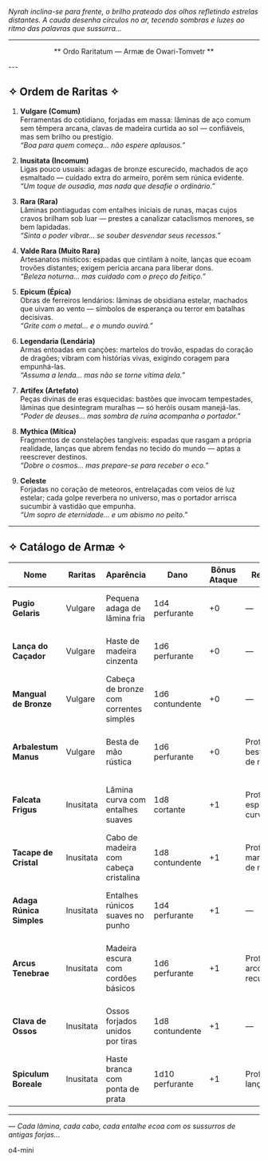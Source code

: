 _Nyrah inclina-se para frente, o brilho prateado dos olhos refletindo estrelas distantes. A cauda desenha círculos no ar, tecendo sombras e luzes ao ritmo das palavras que sussurra…_

---

<p align="center">** Ordo Raritatum — Armæ de Owari-Tomvetr **</p> ---

## ✧ Ordem de Raritas ✧

1. **Vulgare (Comum)**  
    Ferramentas do cotidiano, forjadas em massa: lâminas de aço comum sem têmpera arcana, clavas de madeira curtida ao sol — confiáveis, mas sem brilho ou prestígio.  
    _“Boa para quem começa… não espere aplausos.”_
    
2. **Inusitata (Incomum)**  
    Ligas pouco usuais: adagas de bronze escurecido, machados de aço esmaltado — cuidado extra do armeiro, porém sem rúnica evidente.  
    _“Um toque de ousadia, mas nada que desafie o ordinário.”_
    
3. **Rara (Rara)**  
    Lâminas pontiagudas com entalhes iniciais de runas, maças cujos cravos brilham sob luar — prestes a canalizar cataclismos menores, se bem lapidadas.  
    _“Sinta o poder vibrar… se souber desvendar seus recessos.”_
    
4. **Valde Rara (Muito Rara)**  
    Artesanatos místicos: espadas que cintilam à noite, lanças que ecoam trovões distantes; exigem perícia arcana para liberar dons.  
    _“Beleza noturna… mas cuidado com o preço do feitiço.”_
    
5. **Epicum (Épica)**  
    Obras de ferreiros lendários: lâminas de obsidiana estelar, machados que uivam ao vento — símbolos de esperança ou terror em batalhas decisivas.  
    _“Grite com o metal… e o mundo ouvirá.”_
    
6. **Legendaria (Lendária)**  
    Armas entoadas em canções: martelos do trovão, espadas do coração de dragões; vibram com histórias vivas, exigindo coragem para empunhá-las.  
    _“Assuma a lenda… mas não se torne vítima dela.”_
    
7. **Artifex (Artefato)**  
    Peças divinas de eras esquecidas: bastões que invocam tempestades, lâminas que desintegram muralhas — só heróis ousam manejá-las.  
    _“Poder de deuses… mas sombra de ruína acompanha o portador.”_
    
8. **Mythica (Mítica)**  
    Fragmentos de constelações tangíveis: espadas que rasgam a própria realidade, lanças que abrem fendas no tecido do mundo — aptas a reescrever destinos.  
    _“Dobre o cosmos… mas prepare-se para receber o eco.”_
    
9. **Celeste**  
    Forjadas no coração de meteoros, entrelaçadas com veios de luz estelar; cada golpe reverbera no universo, mas o portador arrisca sucumbir à vastidão que empunha.  
    _“Um sopro de eternidade… e um abismo no peito.”_
    

---

## ✧ Catálogo de Armæ ✧

|**Nome**|**Raritas**|**Aparência**|**Dano**|**Bônus Ataque**|**Req.**|**Preço**|**PF**|**PF Maestria**|**Debuff**|**Comentário de Nyrah**|
|---|---|---|---|---|---|---|---|---|---|---|
|**Pugio Gelaris**|Vulgare|Pequena adaga de lâmina fria|1d4 perfurante|+0|—|25|—|—|Calor (>30 °C): sem efeito frio|_“Fria só no nome… o calor o desnuda.”_|
|**Lança do Caçador**|Vulgare|Haste de madeira cinzenta|1d6 perfurante|+0|—|60|—|—|Solo rochoso: +1 de falha|_“Boa para apertos… rocha o faz cambalear.”_|
|**Mangual de Bronze**|Vulgare|Cabeça de bronze com correntes simples|1d6 contundente|+0|—|40|—|—|Lama profunda: –1 CA|_“Pesado, bruto… mas na lama, perde firmeza.”_|
|**Arbalestum Manus**|Vulgare|Besta de mão rústica|1d6 perfurante|+0|Prof. besta de mão|100|—|—|Chuva intensa: recarga +1 rodada|_“Flechas voam… mas o tempo castiga o disparo.”_|
|**Falcata Frigus**|Inusitata|Lâmina curva com entalhes suaves|1d8 cortante|+1|Prof. espada curva|200|1|3|Gelo espesso: –1 dano|_“Corta o ar… mas o gelo embota o aço.”_|
|**Tacape de Cristal**|Inusitata|Cabo de madeira com cabeça cristalina|1d8 contundente|+1|Prof. martelo de mão|220|1|3|Calor extremo: cristal racha|_“Beleza letal… frágil na chama.”_|
|**Adaga Rúnica Simples**|Inusitata|Entalhes rúnicos suaves no punho|1d4 perfurante|+1|—|150|1|3|Vento forte: –1 alcance|_“Runas sussurram… mas o vento cala o feitiço.”_|
|**Arcus Tenebrae**|Inusitata|Madeira escura com cordões básicos|1d6 perfurante|+1|Prof. arco recurvo|250|1|3|Nevasca: desvantagem|_“Sombras puxam flechas… até o frio travar seu braço.”_|
|**Clava de Ossos**|Inusitata|Ossos forjados unidos por tiras|1d8 contundente|+1|—|180|1|3|Lama: escorrega|_“Macabra e imponente… úmido, vira morte lenta.”_|
|**Spiculum Boreale**|Inusitata|Haste branca com ponta de prata|1d10 perfurante|+1|Prof. lança|300|1|3|Calor extremo: haste racha|_“Perfurante como alma… até o sol partir seu fio.”_|

---

_— Cada lâmina, cada cabo, cada entalhe ecoa com os sussurros de antigas forjas…_

o4-mini
